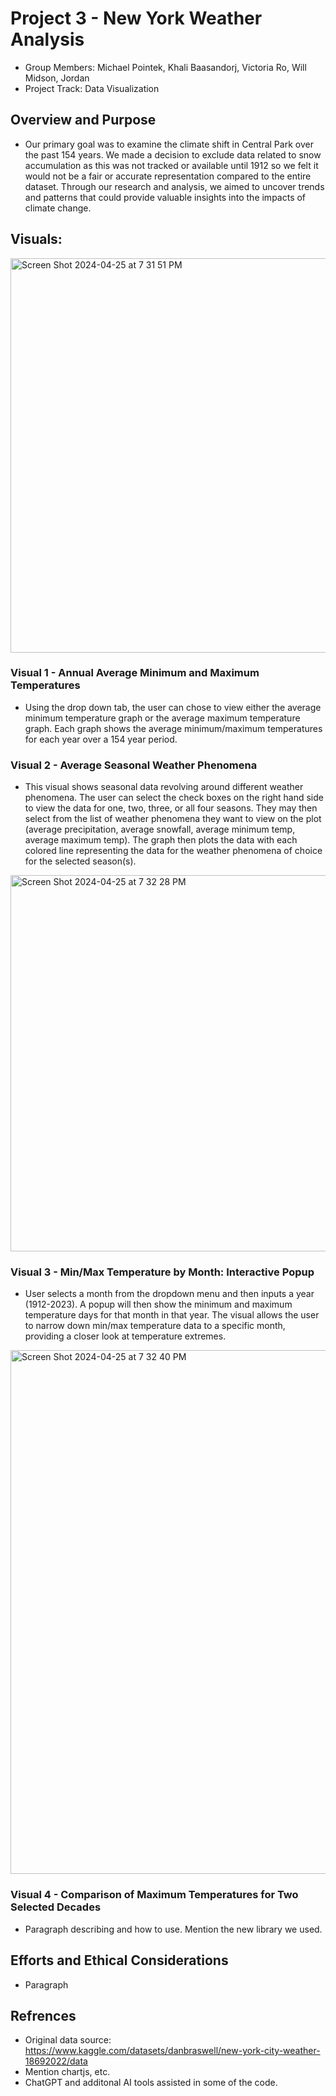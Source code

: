 #  Project 3 - New York Weather Analysis
- Group Members: Michael Pointek, Khali Baasandorj, Victoria Ro, Will Midson, Jordan 
- Project Track: Data Visualization
## Overview and Purpose
- Our primary goal was to examine the climate shift in Central Park over the past 154 years. We made a decision to exclude data related to snow accumulation as this was not tracked or available until 1912 so we felt it would not be a fair or accurate representation compared to the entire dataset. Through our research and analysis, we aimed to uncover trends and patterns that could provide valuable insights into the impacts of climate change. 
## Visuals: 
<img width="631" alt="Screen Shot 2024-04-25 at 7 31 51 PM" src="https://github.com/michaelpointek/project3/assets/57199813/af99290a-d797-48b0-b582-9f8c5807e5ea">

### Visual 1 - Annual Average Minimum and Maximum Temperatures
 - Using the drop down tab, the user can chose to view either the average minimum temperature graph or the average maximum temperature graph. Each graph shows the average minimum/maximum temperatures for each year over a 154 year period. 
 
### Visual 2 - Average Seasonal Weather Phenomena 
 - This visual shows seasonal data revolving around different weather phenomena. The user can select the check boxes on the right hand side to view the data for one, two, three, or all four seasons. They may then select from the list of weather phenomena they want to view on the plot (average precipitation, average snowfall, average minimum temp, average maximum temp). The graph then plots the data with each colored line representing the data for the weather phenomena of choice for the selected season(s). 

<img width="602" alt="Screen Shot 2024-04-25 at 7 32 28 PM" src="https://github.com/michaelpointek/project3/assets/57199813/bc2b0d45-9e84-41de-9cbf-fe08a1b74c34">

### Visual 3 - Min/Max Temperature by Month: Interactive Popup
 - User selects a month from the dropdown menu and then inputs a year (1912-2023). A popup will then show the minimum and maximum temperature days for that month in that year. The visual allows the user to narrow down min/max temperature data to a specific month, providing a closer look at temperature extremes. 

<img width="838" alt="Screen Shot 2024-04-25 at 7 32 40 PM" src="https://github.com/michaelpointek/project3/assets/57199813/6235a3af-cd37-4cdf-96f7-7c39a144b1e2">

### Visual 4 - Comparison of Maximum Temperatures for Two Selected Decades
 - Paragraph describing and how to use. Mention the new library we used. 

## Efforts and Ethical Considerations 
- Paragraph

## Refrences 
- Original data source: https://www.kaggle.com/datasets/danbraswell/new-york-city-weather-18692022/data
- Mention chartjs, etc. 
- ChatGPT and additonal AI tools assisted in some of the code.  
